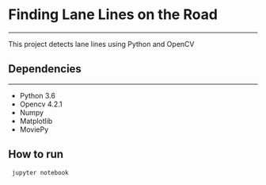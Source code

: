 # **Finding Lane Lines on the Road** 
[//]: # (Image References)

[image1]: ./examples/grayscale.jpg "Grayscale"

---
This project detects lane lines using Python and OpenCV
## **Dependencies**
---
* Python 3.6
* Opencv 4.2.1
* Numpy 
* Matplotlib
* MoviePy

## **How to run**
```
 jupyter notebook 
```

